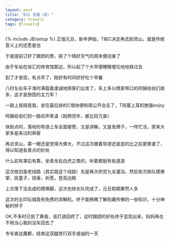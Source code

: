 ```yaml
---
layout: post
title: "011 无锡（贰）"
category: travels 
tags: [travels]
---
```

{% include JB/setup %}
正值元旦，新年伊始，T和C决定再去到灵山，就是传统意义上的还愿是也  

于是提前订好了跟团的票，挑了个晴好天气的周末便动身了  

由于车站在徐汇的体育馆那边，所以起了个大早便睡眼惺忪地地铁过去  

到了才发现，有点早了，刚好有时间好好吃个早餐  

八时左右车子准时满载着虔诚地旅客们出发了，车上多以携家带口的阿姨伯伯们居多，这才是旅团的主力军！  

一路上摇摇晃晃，坐在最后排的C很快便和周公开会去了，T则塞上耳机勉强enjoy  

阿姨伯伯们则一路欢声笑语（刚跨完年，都比较亢奋）  

快到点时，落地的导游上车全面接管，又是讲解，又是发牌子，一阵忙活，原来大家多是来过的熟客  

再访灵山，第一眼还是觉得大佛大，不过这次跟着导游还是逛的比之前更靠谱了，得以知道各景点的妙处  

什么前有罩后有靠，坐青龙右白虎之类的，听着都挺有些道道  

这次依旧是老线路（其实就这个线路）先是再次欣赏九龙灌浴，然后依次排队摸佛掌，抚童子，烧香，祈愿，登高远眺  

上次落下没去成的摸佛脚，这次也排长队完成了，元旦假期果然人多  

这次的五印坛城竟有免费的讲解机，终于能稍微了解到藏传佛的一些知识，十分神秘的样子  

OK,不多时已到了黄昏，该打道回府了，这时跟团的好处终于显现出来，妈妈再也不用当心我的没车回去了  

专车直达魔都，结束这双腿苦行双手虔诚的一天 












